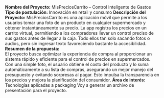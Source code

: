 **Nombre del Proyecto:** MisPreciosCarrito – Control Inteligente de Gastos
**Tipo de postulación:** Innovación en retail y consumo
**Descripción del Proyecto:**
MisPreciosCarrito es una aplicación móvil que permite a los usuarios tomar una foto de un producto en cualquier supermercado y obtener instantáneamente su precio. La app registra los precios en un carrito virtual, permitiendo a los compradores llevar un control preciso de sus gastos antes de llegar a la caja. Todo ellos tan solo sacando fotos o audios, pero sin ingresar texto favoreciendo bastante la accesibilidad.
**Resumen de la propuesta:**  
El proyecto busca optimizar la experiencia de compra al proporcionar un sistema rápido y eficiente para el control de precios en supermercados. Con una simple foto, el usuario obtiene el costo del producto y lo suma automáticamente a su lista de compras, asegurando un mejor manejo del presupuesto y evitando sorpresas al pagar. Esto impulsa la transparencia en los precios y mejora la planificación del consumidor.
**Área de interés:** Tecnologías aplicadas a packaging
Voy a generar un archivo de presentación para el proyecto.